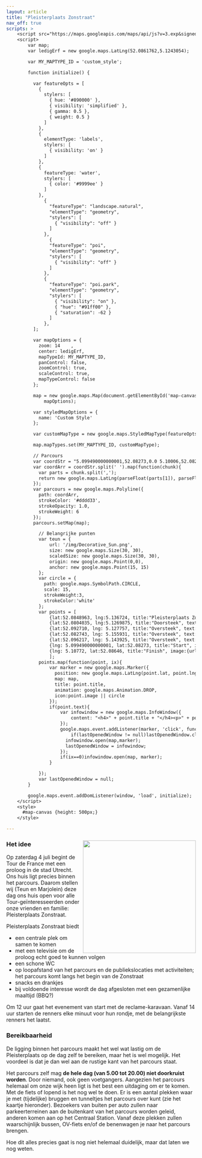 ```yaml
---
layout: article
title: "Pleisterplaats Zonstraat"
nav_off: true
scripts: >
    <script src="https://maps.googleapis.com/maps/api/js?v=3.exp&signed_in=true"></script>
    <script>
        var map;
        var ledigErf = new google.maps.LatLng(52.0861762,5.1243054);

        var MY_MAPTYPE_ID = 'custom_style';

        function initialize() {

          var featureOpts = [
            {
              stylers: [
                { hue: '#890000' },
                { visibility: 'simplified' },
                { gamma: 0.5 },
                { weight: 0.5 }
              ]
            },
            {
              elementType: 'labels',
              stylers: [
                { visibility: 'on' }
              ]
            },
            {
              featureType: 'water',
              stylers: [
                { color: '#9999ee' }
              ]
            },
              {
                "featureType": "landscape.natural",
                "elementType": "geometry",
                "stylers": [
                  { "visibility": "off" }
                ]
              },
                {
                "featureType": "poi",
                "elementType": "geometry",
                "stylers": [
                  { "visibility": "off" }
                ]
              },
              {
                "featureType": "poi.park",
                "elementType": "geometry",
                "stylers": [
                  { "visibility": "on" },
                  { "hue": "#91ff00" },
                  { "saturation": -62 }
                ]
              },
          ];

          var mapOptions = {
            zoom: 14    ,
            center: ledigErf,
            mapTypeId: MY_MAPTYPE_ID,
            panControl: false,
            zoomControl: true,
            scaleControl: true,
            mapTypeControl: false
          };

          map = new google.maps.Map(document.getElementById('map-canvas'),
              mapOptions);

          var styledMapOptions = {
            name: 'Custom Style'
          };

          var customMapType = new google.maps.StyledMapType(featureOpts, styledMapOptions);

          map.mapTypes.set(MY_MAPTYPE_ID, customMapType);

          // Parcours
          var coordStr = "5.099490000000001,52.08273,0.0 5.10006,52.08214,0.0 5.10069,52.08151,0.0 5.100730000000001,52.08141,0.0 5.10108,52.08106,0.0 5.10143,52.08068,0.0 5.101770000000001,52.08029,0.0 5.10195,52.08009,0.0 5.10214,52.07992,0.0 5.10225,52.07988,0.0 5.10234,52.07986,0.0 5.10254,52.07974,0.0 5.10259,52.07969,0.0 5.10262,52.07965,0.0 5.10264,52.07959,0.0 5.10264,52.07951,0.0 5.10267,52.07945,0.0 5.10278,52.07933,0.0 5.10299,52.07912,0.0 5.10319,52.07892,0.0 5.10326,52.07886,0.0 5.10362,52.07849,0.0 5.10369,52.0784,0.0 5.10384,52.07824000000001,0.0 5.10395,52.07809,0.0 5.10404,52.07796,0.0 5.104250000000001,52.07762,0.0 5.104310000000001,52.07763,0.0 5.10438,52.07763,0.0 5.1044,52.07764,0.0 5.10445,52.07764,0.0 5.104510000000001,52.07763,0.0 5.104570000000001,52.07761,0.0 5.1046,52.07758,0.0 5.10531,52.07687,0.0 5.10541,52.0768,0.0 5.10546,52.07677,0.0 5.10553,52.07676,0.0 5.10551,52.07654,0.0 5.105550000000001,52.07641,0.0 5.10585,52.07648,0.0 5.10664,52.07657,0.0 5.10753,52.07668,0.0 5.108350000000001,52.07679,0.0 5.10863,52.07687,0.0 5.10871,52.07688,0.0 5.10879,52.07689,0.0 5.10908,52.07693,0.0 5.10918,52.07694000000001,0.0 5.10944,52.07698,0.0 5.10974,52.07701,0.0 5.10979,52.07702,0.0 5.10984,52.07703,0.0 5.10989,52.07703,0.0 5.11019,52.077070000000006,0.0 5.11215,52.07731,0.0 5.11228,52.07732,0.0 5.112520000000001,52.07734,0.0 5.11327,52.07741,0.0 5.11388,52.07749,0.0 5.11403,52.07751,0.0 5.11407,52.07752,0.0 5.1142,52.07753,0.0 5.11435,52.07755,0.0 5.11443,52.07757,0.0 5.1145,52.07759000000001,0.0 5.11493,52.07773,0.0 5.11511,52.07782,0.0 5.11524,52.0779,0.0 5.1153200000000005,52.07799,0.0 5.11541,52.07808,0.0 5.116300000000001,52.07841,0.0 5.11719,52.07874,0.0 5.11809,52.07907,0.0 5.11851,52.07922,0.0 5.11868,52.07925,0.0 5.11883,52.07924,0.0 5.11907,52.079150000000006,0.0 5.1193,52.07906,0.0 5.11952,52.07898,0.0 5.11966,52.07892,0.0 5.11981,52.07886,0.0 5.11995,52.0788,0.0 5.12009,52.07875,0.0 5.12016,52.07882,0.0 5.12019,52.07885,0.0 5.12022,52.07888,0.0 5.12029,52.07894,0.0 5.12035,52.079,0.0 5.12047,52.07912,0.0 5.12059,52.07923,0.0 5.12082,52.07944,0.0 5.12087,52.07948,0.0 5.12091,52.07952,0.0 5.12096,52.07957,0.0 5.12101,52.07962,0.0 5.12109,52.07968,0.0 5.12116,52.07973,0.0 5.12123,52.07977,0.0 5.12126,52.07979,0.0 5.12176,52.08024,0.0 5.12183,52.0803,0.0 5.12186,52.08033,0.0 5.12195,52.08042,0.0 5.12202,52.08047,0.0 5.12214,52.08054,0.0 5.12252,52.0807,0.0 5.12308,52.08092,0.0 5.12313,52.08094,0.0 5.12318,52.08095,0.0 5.12324,52.08096,0.0 5.12329,52.08097000000001,0.0 5.12335,52.08097000000001,0.0 5.1234,52.08097000000001,0.0 5.12362,52.08095,0.0 5.12377,52.08093,0.0 5.12387,52.08092,0.0 5.12394,52.08091,0.0 5.123990000000001,52.08092,0.0 5.12406,52.08094,0.0 5.12408,52.08096,0.0 5.12431,52.08118,0.0 5.12434,52.0812,0.0 5.12435,52.08121,0.0 5.12437,52.08122,0.0 5.12441,52.08122,0.0 5.12446,52.081230000000005,0.0 5.12453,52.08122,0.0 5.12464,52.08119,0.0 5.12484,52.08114,0.0 5.12489,52.08113,0.0 5.12506,52.08108,0.0 5.12514,52.08107,0.0 5.12524,52.08107,0.0 5.12532,52.08107,0.0 5.12551,52.08111,0.0 5.12556,52.08112,0.0 5.12563,52.08112,0.0 5.12577,52.081100000000006,0.0 5.12582,52.08116,0.0 5.12593,52.08125,0.0 5.12602,52.08135,0.0 5.12611,52.08146,0.0 5.126210000000001,52.0816,0.0 5.12646,52.08206,0.0 5.12689,52.08283000000001,0.0 5.12695,52.08289,0.0 5.12756,52.08354,0.0 5.127710000000001,52.08367,0.0 5.12792,52.08387,0.0 5.12825,52.08413000000001,0.0 5.12832,52.08419,0.0 5.12848,52.08429,0.0 5.12993,52.08506,0.0 5.13,52.08511,0.0 5.13006,52.08515,0.0 5.13011,52.08521,0.0 5.13014,52.08528,0.0 5.13016,52.08535,0.0 5.13017,52.08543000000001,0.0 5.13017,52.08551,0.0 5.13004,52.08562,0.0 5.12964,52.08613,0.0 5.12951,52.08632,0.0 5.12936,52.08666,0.0 5.12925,52.08697,0.0 5.12913,52.08729,0.0 5.12903,52.08759,0.0 5.12893,52.08788,0.0 5.1289,52.08794,0.0 5.1289,52.08797,0.0 5.1289,52.08801,0.0 5.12891,52.08808,0.0 5.12896,52.08818,0.0 5.12914,52.08844,0.0 5.12917,52.08848,0.0 5.1292,52.08853,0.0 5.12929,52.08861,0.0 5.12938,52.08868,0.0 5.12948,52.088770000000004,0.0 5.12958,52.08886,0.0 5.12989,52.08915,0.0 5.1302,52.08944,0.0 5.12944,52.08976,0.0 5.12868,52.09009,0.0 5.12859,52.09016,0.0 5.128490000000001,52.09023,0.0 5.12837,52.0903,0.0 5.12824,52.09038,0.0 5.12815,52.090500000000006,0.0 5.12806,52.09062,0.0 5.12794,52.09083,0.0 5.12787,52.09098,0.0 5.12783,52.09103,0.0 5.127710000000001,52.09139,0.0 5.1276,52.09174,0.0 5.12753,52.09196,0.0 5.12743,52.09223,0.0 5.12744,52.09228,0.0 5.12743,52.09232000000001,0.0 5.12743,52.09235,0.0 5.12744,52.09239,0.0 5.12745,52.09243,0.0 5.12749,52.09247,0.0 5.12753,52.09251,0.0 5.12764,52.0926,0.0 5.12775,52.09268,0.0 5.12788,52.09276,0.0 5.12798,52.09284000000001,0.0 5.12859,52.0933,0.0 5.12869,52.09336,0.0 5.12871,52.09338,0.0 5.12872,52.09340000000001,0.0 5.12876,52.09348,0.0 5.1289,52.09351,0.0 5.12904,52.09355,0.0 5.12919,52.09364,0.0 5.12934,52.09373,0.0 5.12964,52.09393,0.0 5.12978,52.09403,0.0 5.12994,52.09414,0.0 5.13018,52.09433,0.0 5.1304,52.09452,0.0 5.13047,52.09457,0.0 5.13053,52.09462,0.0 5.13058,52.09467,0.0 5.13063,52.09472,0.0 5.13067,52.094750000000005,0.0 5.1307,52.09479,0.0 5.13073,52.09482,0.0 5.13075,52.09485,0.0 5.13079,52.09491,0.0 5.1308,52.09498,0.0 5.13081,52.09507,0.0 5.13082,52.09521,0.0 5.1308300000000004,52.09523,0.0 5.13084,52.09525,0.0 5.13085,52.09529,0.0 5.13087,52.095310000000005,0.0 5.13092,52.09533,0.0 5.13099,52.09535000000001,0.0 5.13108,52.09538,0.0 5.13114,52.09539,0.0 5.13121,52.0954,0.0 5.13145,52.09541,0.0 5.13169,52.09543,0.0 5.13227,52.09545,0.0 5.13285,52.09547,0.0 5.13334,52.09549,0.0 5.13383,52.09551,0.0 5.13421,52.095530000000004,0.0 5.1346,52.09554,0.0 5.13503,52.09557000000001,0.0 5.135460000000001,52.09559,0.0 5.13621,52.09562,0.0 5.13697,52.09566,0.0 5.13721,52.09567,0.0 5.13745,52.09569,0.0 5.138000000000001,52.09569,0.0 5.13854,52.09569,0.0 5.13895,52.09567,0.0 5.139,52.09567,0.0 5.13907,52.09567,0.0 5.13915,52.09566,0.0 5.13917,52.09566,0.0 5.13938,52.09565,0.0 5.140020000000001,52.09562,0.0 5.14073,52.0956,0.0 5.14114,52.09559,0.0 5.14133,52.09562,0.0 5.14133,52.09569,0.0 5.14133,52.09575,0.0 5.14249,52.09606,0.0 5.14301,52.09619,0.0 5.14323,52.09625,0.0 5.14338,52.09628,0.0 5.14383,52.09638,0.0 5.14386,52.0963,0.0 5.14392,52.0962,0.0 5.14401,52.0961,0.0 5.14409,52.09603,0.0 5.14425,52.0959,0.0 5.14428,52.09587,0.0 5.14443,52.09574,0.0 5.1445,52.09567,0.0 5.14455,52.09557000000001,0.0 5.1451,52.09433,0.0 5.14512,52.0943,0.0 5.14513,52.09425,0.0 5.14573,52.09282,0.0 5.1459,52.0924,0.0 5.14601,52.092150000000004,0.0 5.14609,52.09201,0.0 5.14617,52.09191,0.0 5.14633,52.09179,0.0 5.14646,52.09173,0.0 5.14664,52.09166,0.0 5.14685,52.09161,0.0 5.14705,52.09158,0.0 5.1472,52.09157,0.0 5.14735,52.09157,0.0 5.1475100000000005,52.09159,0.0 5.14766,52.09162,0.0 5.14839,52.091800000000006,0.0 5.149470000000001,52.09207,0.0 5.14978,52.092150000000004,0.0 5.1507700000000005,52.09241,0.0 5.15136,52.09254,0.0 5.15146,52.09256,0.0 5.15161,52.092580000000005,0.0 5.15173,52.092580000000005,0.0 5.15185,52.092580000000005,0.0 5.15207,52.09256,0.0 5.1523,52.09253,0.0 5.15243,52.0925,0.0 5.15269,52.09241,0.0 5.152860000000001,52.09234,0.0 5.15296,52.09227,0.0 5.15308,52.09219000000001,0.0 5.1532,52.09207,0.0 5.15332,52.09187,0.0 5.15362,52.09142,0.0 5.1538,52.09112,0.0 5.15402,52.09077,0.0 5.15412,52.09062,0.0 5.15432,52.09031,0.0 5.15461,52.08988,0.0 5.15498,52.08938,0.0 5.155140000000001,52.08922,0.0 5.1553,52.08908,0.0 5.15549,52.08895,0.0 5.1559,52.08872,0.0 5.15694,52.08819,0.0 5.1573,52.08801,0.0 5.15796,52.08765,0.0 5.15868,52.08728,0.0 5.15954,52.08683,0.0 5.15964,52.08678,0.0 5.15972,52.08674,0.0 5.15991,52.08667,0.0 5.16023,52.08655,0.0 5.16053,52.08647,0.0 5.1607,52.08643000000001,0.0 5.1608,52.08641,0.0 5.16089,52.0864,0.0 5.16111,52.0864,0.0 5.1617,52.0864,0.0 5.16203,52.0864,0.0 5.16229,52.0864,0.0 5.1623,52.0864,0.0 5.16249,52.0864,0.0 5.16282,52.0864,0.0 5.16303,52.0864,0.0 5.16319,52.08641,0.0 5.16334,52.08642,0.0 5.16351,52.08642,0.0 5.16367,52.08642,0.0 5.16367,52.08634000000001,0.0 5.16368,52.08621000000001,0.0 5.16363,52.08621000000001,0.0 5.16358,52.08621000000001,0.0 5.16358,52.08527,0.0 5.16357,52.08432,0.0 5.16357,52.08427,0.0 5.16357,52.08423,0.0 5.16352,52.08423,0.0 5.16347,52.08423,0.0 5.16338,52.08424,0.0 5.16329,52.08424,0.0 5.16297,52.08424,0.0 5.16262,52.08426000000001,0.0 5.16252,52.08425,0.0 5.16226,52.08425,0.0 5.16206,52.08425,0.0 5.16183,52.08424,0.0 5.16177,52.08424,0.0 5.16162,52.08426000000001,0.0 5.16137,52.0843,0.0 5.16131,52.08433,0.0 5.16126,52.08434,0.0 5.16113,52.08438,0.0 5.16097,52.08441,0.0 5.16085,52.08443,0.0 5.16072,52.08445,0.0 5.16059,52.08446,0.0 5.16041,52.08445,0.0 5.15973,52.08437,0.0 5.158920000000001,52.08428,0.0 5.15862,52.08421,0.0 5.15831,52.0841,0.0 5.15808,52.08399,0.0 5.15603,52.08278,0.0 5.15565,52.08255,0.0 5.155140000000001,52.08225,0.0 5.15478,52.08204,0.0 5.15325,52.08115,0.0 5.15256,52.08079,0.0 5.15169,52.08033,0.0 5.14966,52.07934,0.0 5.14957,52.07933,0.0 5.14926,52.07919,0.0 5.14916,52.07916,0.0 5.14906,52.07912,0.0 5.1490100000000005,52.07911,0.0 5.14894,52.0791,0.0 5.14886,52.07911,0.0 5.14878,52.07913,0.0 5.148750000000001,52.07914,0.0 5.14853,52.0792,0.0 5.14808,52.0793,0.0 5.14776,52.07938,0.0 5.14684,52.07963,0.0 5.14682,52.07963,0.0 5.14655,52.0797,0.0 5.14602,52.07982,0.0 5.14589,52.07985,0.0 5.14586,52.07985,0.0 5.14577,52.07987,0.0 5.14568,52.07988,0.0 5.14562,52.07988,0.0 5.14534,52.07989,0.0 5.14505,52.07989,0.0 5.1447,52.07984,0.0 5.14443,52.07978,0.0 5.14424,52.07971,0.0 5.14382,52.07959,0.0 5.143670000000001,52.07958,0.0 5.14361,52.07958,0.0 5.14353,52.07958,0.0 5.14347,52.07958,0.0 5.1433,52.07958,0.0 5.14309,52.07962,0.0 5.14297,52.07964,0.0 5.14296,52.07964,0.0 5.14269,52.07968,0.0 5.14251,52.07973,0.0 5.1424,52.07977,0.0 5.14226,52.07981,0.0 5.14217,52.07982,0.0 5.14209,52.07983,0.0 5.14198,52.07984,0.0 5.1419,52.07984,0.0 5.1418,52.07984,0.0 5.14165,52.07983,0.0 5.14151,52.07982,0.0 5.14144,52.07982,0.0 5.14137,52.07982,0.0 5.14131,52.07982,0.0 5.14125,52.07982,0.0 5.14008,52.07976,0.0 5.14001,52.07976,0.0 5.1398,52.07974,0.0 5.13969,52.07974,0.0 5.139500000000001,52.07969,0.0 5.13932,52.07968,0.0 5.13914,52.07967000000001,0.0 5.13871,52.07964,0.0 5.13829,52.07962,0.0 5.13816,52.07965,0.0 5.13772,52.07962,0.0 5.13753,52.07961,0.0 5.13734,52.0796,0.0 5.13713,52.07958,0.0 5.13692,52.07957,0.0 5.13673,52.07955,0.0 5.13653,52.07952,0.0 5.136240000000001,52.0795,0.0 5.13545,52.07943,0.0 5.13528,52.07941,0.0 5.13438,52.07934,0.0 5.13434,52.07933,0.0 5.1343,52.07933,0.0 5.13407,52.0793,0.0 5.13384,52.079280000000004,0.0 5.1326,52.07914,0.0 5.13228,52.07912,0.0 5.13189,52.07912,0.0 5.1317,52.079150000000006,0.0 5.13155,52.07916,0.0 5.13131,52.07921,0.0 5.13081,52.07935,0.0 5.13048,52.07945,0.0 5.12985,52.07966,0.0 5.128490000000001,52.08013,0.0 5.12837,52.08018,0.0 5.12826,52.08024,0.0 5.12806,52.0804,0.0 5.12795,52.08051,0.0 5.12787,52.080580000000005,0.0 5.12779,52.08064,0.0 5.12755,52.08076,0.0 5.127510000000001,52.08078,0.0 5.12746,52.08073,0.0 5.1272,52.08053,0.0 5.12717,52.08051,0.0 5.12716,52.0805,0.0 5.12714,52.08049,0.0 5.12712,52.08048,0.0 5.12707,52.080450000000006,0.0 5.12702,52.08042,0.0 5.12693,52.08038,0.0 5.12691,52.08037,0.0 5.1268,52.08032000000001,0.0 5.12668,52.08026,0.0 5.12665,52.08023,0.0 5.12652,52.08008,0.0 5.12644,52.08,0.0 5.12636,52.07992,0.0 5.12629,52.0799,0.0 5.12623,52.07988,0.0 5.1256,52.07944,0.0 5.12538,52.07929,0.0 5.125230000000001,52.07919,0.0 5.12511,52.0791,0.0 5.12476,52.07873,0.0 5.12474,52.07868,0.0 5.12473,52.07863,0.0 5.12452,52.07841,0.0 5.12439,52.07827,0.0 5.1242,52.078070000000004,0.0 5.12406,52.07792,0.0 5.12391,52.07775,0.0 5.12376,52.07757,0.0 5.12372,52.07753,0.0 5.12369,52.07748,0.0 5.12359,52.07752,0.0 5.12331,52.07761,0.0 5.12309,52.07769,0.0 5.12287,52.07777,0.0 5.12266,52.07783,0.0 5.12244,52.07789,0.0 5.12189,52.078070000000004,0.0 5.12161,52.07817,0.0 5.12101,52.07839,0.0 5.12041,52.07862,0.0 5.12025,52.07868,0.0 5.12009,52.07875,0.0 5.11995,52.0788,0.0 5.11981,52.07886,0.0 5.11966,52.07892,0.0 5.11952,52.07898,0.0 5.1193,52.07906,0.0 5.11907,52.079150000000006,0.0 5.11883,52.07924,0.0 5.11868,52.07925,0.0 5.11851,52.07922,0.0 5.11809,52.07907,0.0 5.11719,52.07874,0.0 5.116300000000001,52.07841,0.0 5.11541,52.07808,0.0 5.1153200000000005,52.07799,0.0 5.11524,52.0779,0.0 5.11511,52.07782,0.0 5.11493,52.07773,0.0 5.1145,52.07759000000001,0.0 5.11443,52.07757,0.0 5.11435,52.07755,0.0 5.1142,52.07753,0.0 5.11407,52.07752,0.0 5.11403,52.07751,0.0 5.11388,52.07749,0.0 5.11327,52.07741,0.0 5.112520000000001,52.07734,0.0 5.11228,52.07732,0.0 5.11215,52.07731,0.0 5.11019,52.077070000000006,0.0 5.10989,52.07703,0.0 5.10984,52.07703,0.0 5.10979,52.07702,0.0 5.10974,52.07701,0.0 5.10944,52.07698,0.0 5.10918,52.07694000000001,0.0 5.10908,52.07693,0.0 5.10879,52.07689,0.0 5.10871,52.07688,0.0 5.10863,52.07687,0.0 5.108350000000001,52.07687,0.0 5.10662,52.07666,0.0 5.10621,52.07661,0.0 5.105810000000001,52.07656,0.0 5.10566,52.07655,0.0 5.10551,52.07654,0.0 5.10553,52.07676,0.0 5.10546,52.07677,0.0 5.10541,52.0768,0.0 5.10531,52.07687,0.0 5.1046,52.07758,0.0 5.104570000000001,52.07761,0.0 5.104510000000001,52.07763,0.0 5.10445,52.07764,0.0 5.1044,52.07764,0.0 5.10438,52.07763,0.0 5.104310000000001,52.07763,0.0 5.104250000000001,52.07762,0.0 5.10404,52.07796,0.0 5.10395,52.07809,0.0 5.10384,52.07824000000001,0.0 5.10369,52.0784,0.0 5.10362,52.07849,0.0 5.10326,52.07886,0.0 5.10319,52.07892,0.0 5.10299,52.07912,0.0 5.10278,52.07933,0.0 5.10267,52.07945,0.0 5.10264,52.07951,0.0 5.10264,52.07959,0.0 5.10267,52.07964,0.0 5.10274,52.07972,0.0 5.102810000000001,52.07977,0.0 5.103070000000001,52.07997000000001,0.0 5.10324,52.08012,0.0 5.10366,52.08052,0.0 5.10408,52.08092,0.0 5.10418,52.08102,0.0 5.1046,52.08144,0.0 5.10481,52.08167,0.0 5.10506,52.08185,0.0 5.10531,52.08203,0.0 5.10541,52.0821,0.0 5.10549,52.08216,0.0 5.10585,52.08242,0.0 5.1063,52.08279,0.0 5.10649,52.08297,0.0 5.10679,52.08325,0.0 5.10682,52.08328,0.0 5.10755,52.08397,0.0 5.10798,52.08435000000001,0.0 5.10806,52.08442,0.0 5.10814,52.0845,0.0 5.1086,52.08488,0.0 5.10868,52.08491000000001,0.0 5.10876,52.08494,0.0 5.1088,52.08495,0.0 5.10883,52.08497,0.0 5.10894,52.08501,0.0 5.10881,52.08518,0.0 5.10867,52.08535,0.0 5.10845,52.0856,0.0 5.10821,52.08584,0.0 5.10817,52.08589,0.0 5.10813,52.08594,0.0 5.108090000000001,52.086,0.0 5.10794,52.08621000000001,0.0 5.1078,52.08638,0.0 5.10772,52.08646,0.0";
          var coordArr = coordStr.split(' ').map(function(chunk){
            var parts = chunk.split(',');
            return new google.maps.LatLng(parseFloat(parts[1]), parseFloat(parts[0]));
          });
          var parcours = new google.maps.Polyline({
            path: coordArr,
            strokeColor: '#dddd33',
            strokeOpacity: 1.0,
            strokeWeight: 6
          });
          parcours.setMap(map);

            // Belangrijke punten
            var teun = {
                url: '/img/Decorative_Sun.png',
                size: new google.maps.Size(30, 30),
                scaledSize: new google.maps.Size(30, 30),
                origin: new google.maps.Point(0,0),
                anchor: new google.maps.Point(15, 15)
            };
            var circle = {
              path: google.maps.SymbolPath.CIRCLE,
              scale: 15,
              strokeWeight:3,
              strokeColor:'white'
            };
            var points = [
                {lat:52.0848963, lng:5.136724, title:"Pleisterplaats Zonstraat", text:"  ", image:teun},
                {lat:52.0804035, lng:5.1269875, title:"Doorsteek", text:"Op deze plek kunnen voetgangers en fietsers het parcours doorkruisen via de fietserstunneltjes die hier aan beide zijden van het water zijn."},
                {lat:52.092710, lng: 5.127757, title:"Oversteek", text:"Er komt een loopbrug vanaf de Lucasbrug naar de Nachtegaalstraat. Daarmee kan je het parcours oversteken."},
                {lat:52.082743, lng: 5.155931, title:"Oversteek", text:"Hier komt een loopbrug waarmee je het parcours kan oversteken."},
                {lat:52.096217, lng: 5.143925, title:"Oversteek", text:"Met de auto kan je alleen hier het parcours doorkruisen. Met de fiets kan je hier nog wel onderdoor, maar NIET het parcours kruisen."},
                {lng: 5.099490000000001, lat:52.08273, title:"Start", image:{url:"https://cdn3.iconfinder.com/data/icons/transfers/100/239324-finish_flag_goal-128.png", scaledSize:new google.maps.Size(30,30)} },
                {lng: 5.10772, lat:52.08646, title:"Finish", image:{url:"https://cdn3.iconfinder.com/data/icons/transfers/100/239324-finish_flag_goal-128.png", scaledSize:new google.maps.Size(30,30)} }
                ];
            points.map(function(point, ix){
                var marker = new google.maps.Marker({
                  position: new google.maps.LatLng(point.lat, point.lng),
                  map: map,
                  title: point.title,
                  animation: google.maps.Animation.DROP,
                  icon:point.image || circle
                });
                if(point.text){
                    var infowindow = new google.maps.InfoWindow({
                        content: "<h4>" + point.title + "</h4><p>" + point.text + "</p>"
                    });
                    google.maps.event.addListener(marker, 'click', function() {
                        if(lastOpenedWindow != null)lastOpenedWindow.close();
                      infowindow.open(map,marker);
                      lastOpenedWindow = infowindow;
                    });
                    if(ix==0)infowindow.open(map, marker);
                }

            });
            var lastOpenedWindow = null;
        }

        google.maps.event.addDomListener(window, 'load', initialize);
    </script>
    <style>
      #map-canvas {height: 500px;}
    </style>

---
```

### Het idee <img src="http://www.dub.uu.nl/sites/default/files/users/4527/images/tour-de-france-2015-utrecht.jpg" width="300px" align="right">
Op zaterdag 4 juli begint de Tour de France met een proloog in de stad Utrecht. Ons huis ligt precies binnen het parcours. Daarom stellen wij (Teun en Marjolein) deze dag ons huis open voor alle Tour-geïnteresseerden onder onze vrienden en familie: Pleisterplaats Zonstraat.

Pleisterplaats Zonstraat biedt

- een centrale plek om samen te komen
- met een televisie om de proloog echt goed te kunnen volgen
- een schone WC
- op loopafstand van het parcours en de publiekslocaties met activiteiten; het parcours komt langs het begin van de Zonstraat
- snacks en drankjes
- bij voldoende interesse wordt de dag afgesloten met een gezamenlijke maaltijd (BBQ?)

Om 12 uur gaat het evenement van start met de reclame-karavaan. Vanaf 14 uur starten de renners elke minuut voor hun rondje, met de belangrijkste renners het laatst.

### Bereikbaarheid
De ligging binnen het parcours maakt het wel wat lastig om de Pleisterplaats op de dag zelf te bereiken, maar het is wel mogelijk. Het voordeel is dat je dan wel aan de rustige kant van het parcours staat. 

Het parcours zelf mag **de hele dag (van 5.00 tot 20.00) niet doorkruist worden**. Door niemand, ook geen voetgangers. Aangezien het parcours helemaal om onze wijk heen ligt is het best een uitdaging om er te komen. Met de fiets of lopend is het nog wel te doen. Er is een aantal plekken waar je met (tijdelijke) bruggen en tunneltjes het parcours over kunt (zie het kaartje hieronder). Bezoekers van buiten per auto zullen naar parkeerterreinen aan de buitenkant van het parcours worden geleid, anderen komen aan op het Centraal Station. Vanaf deze plekken zullen waarschijnlijk bussen, OV-fiets en/of de benenwagen je naar het parcours brengen. 

Hoe dit alles precies gaat is nog niet helemaal duidelijk, maar dat laten we nog weten. 



<div id="map-canvas"></div>